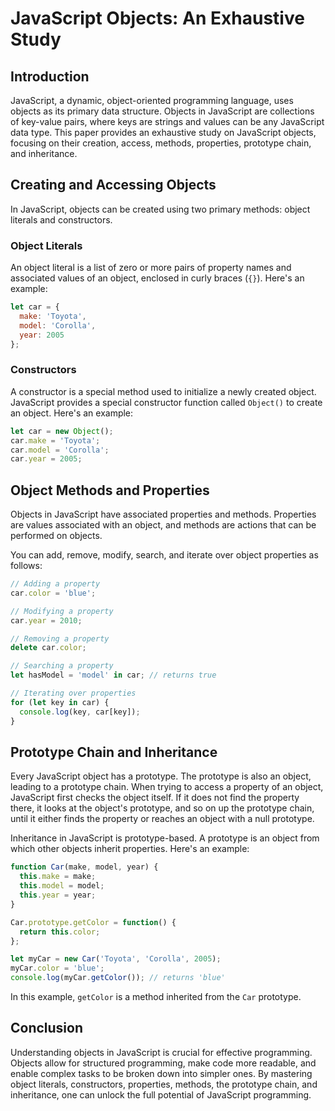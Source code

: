 # JavaScript Objects: An Exhaustive Study

## Introduction

JavaScript, a dynamic, object-oriented programming language, uses objects as its primary data structure. Objects in JavaScript are collections of key-value pairs, where keys are strings and values can be any JavaScript data type. This paper provides an exhaustive study on JavaScript objects, focusing on their creation, access, methods, properties, prototype chain, and inheritance.

## Creating and Accessing Objects

In JavaScript, objects can be created using two primary methods: object literals and constructors.

### Object Literals

An object literal is a list of zero or more pairs of property names and associated values of an object, enclosed in curly braces (`{}`). Here's an example:

```javascript
let car = {
  make: 'Toyota',
  model: 'Corolla',
  year: 2005
};
```

### Constructors

A constructor is a special method used to initialize a newly created object. JavaScript provides a special constructor function called `Object()` to create an object. Here's an example:

```javascript
let car = new Object();
car.make = 'Toyota';
car.model = 'Corolla';
car.year = 2005;
```

## Object Methods and Properties

Objects in JavaScript have associated properties and methods. Properties are values associated with an object, and methods are actions that can be performed on objects.

You can add, remove, modify, search, and iterate over object properties as follows:

```javascript
// Adding a property
car.color = 'blue';

// Modifying a property
car.year = 2010;

// Removing a property
delete car.color;

// Searching a property
let hasModel = 'model' in car; // returns true

// Iterating over properties
for (let key in car) {
  console.log(key, car[key]);
}
```

## Prototype Chain and Inheritance

Every JavaScript object has a prototype. The prototype is also an object, leading to a prototype chain. When trying to access a property of an object, JavaScript first checks the object itself. If it does not find the property there, it looks at the object's prototype, and so on up the prototype chain, until it either finds the property or reaches an object with a null prototype.

Inheritance in JavaScript is prototype-based. A prototype is an object from which other objects inherit properties. Here's an example:

```javascript
function Car(make, model, year) {
  this.make = make;
  this.model = model;
  this.year = year;
}

Car.prototype.getColor = function() {
  return this.color;
};

let myCar = new Car('Toyota', 'Corolla', 2005);
myCar.color = 'blue';
console.log(myCar.getColor()); // returns 'blue'
```

In this example, `getColor` is a method inherited from the `Car` prototype.

## Conclusion

Understanding objects in JavaScript is crucial for effective programming. Objects allow for structured programming, make code more readable, and enable complex tasks to be broken down into simpler ones. By mastering object literals, constructors, properties, methods, the prototype chain, and inheritance, one can unlock the full potential of JavaScript programming.